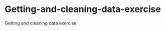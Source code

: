 Getting-and-cleaning-data-exercise
==================================

Getting and cleaning data exercise
